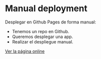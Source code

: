 # Manual deployment

Desplegar en Github Pages de forma manual:

- Tenemos un repo en Github.
- Queremos desplegar una app.
- Realizar el despliegue manual.

[Ver la página online](https://sschmidt0.github.io/LC_module_7_manual_deployment/)
